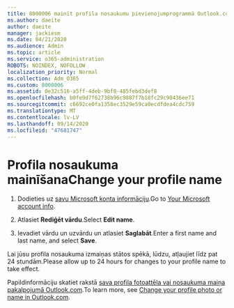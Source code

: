 ```yaml
---
title: 8000006 mainīt profila nosaukumu pievienojumprogrammā Outlook.com
ms.author: daeite
author: daeite
manager: jackiesm
ms.date: 04/21/2020
ms.audience: Admin
ms.topic: article
ms.service: o365-administration
ROBOTS: NOINDEX, NOFOLLOW
localization_priority: Normal
ms.collection: Adm_O365
ms.custom: 8000006
ms.assetid: 0e32c516-a5ff-4deb-9bf8-485febd3def8
ms.openlocfilehash: b0fe9d7f62738b96c9887f7b18fc29c90436ee71
ms.sourcegitcommit: c6692ce0fa1358ec3529e59ca0ecdfdea4cdc759
ms.translationtype: MT
ms.contentlocale: lv-LV
ms.lasthandoff: 09/14/2020
ms.locfileid: "47681747"
---
```

# <a name="change-your-profile-name"></a><span data-ttu-id="a5f21-102">Profila nosaukuma mainīšana</span><span class="sxs-lookup"><span data-stu-id="a5f21-102">Change your profile name</span></span>

1. <span data-ttu-id="a5f21-103">Dodieties uz [savu Microsoft konta informāciju](https://go.microsoft.com/fwlink/p/?linkid=860841).</span><span class="sxs-lookup"><span data-stu-id="a5f21-103">Go to [Your Microsoft account info](https://go.microsoft.com/fwlink/p/?linkid=860841).</span></span>
    
2. <span data-ttu-id="a5f21-104">Atlasiet **Rediģēt vārdu**.</span><span class="sxs-lookup"><span data-stu-id="a5f21-104">Select **Edit name**.</span></span> 
    
3. <span data-ttu-id="a5f21-105">Ievadiet vārdu un uzvārdu un atlasiet **Saglabāt**.</span><span class="sxs-lookup"><span data-stu-id="a5f21-105">Enter a first name and last name, and select **Save**.</span></span> 
    
<span data-ttu-id="a5f21-106">Lai jūsu profila nosaukuma izmaiņas stātos spēkā, lūdzu, atļaujiet līdz pat 24 stundām.</span><span class="sxs-lookup"><span data-stu-id="a5f21-106">Please allow up to 24 hours for changes to your profile name to take effect.</span></span>
  
<span data-ttu-id="a5f21-107">Papildinformāciju skatiet rakstā [sava profila fotoattēla vai nosaukuma maiņa pakalpojumā Outlook.com](https://go.microsoft.com/fwlink/?linkid=873110).</span><span class="sxs-lookup"><span data-stu-id="a5f21-107">To learn more, see [Change your profile photo or name in Outlook.com](https://go.microsoft.com/fwlink/?linkid=873110).</span></span>
  

